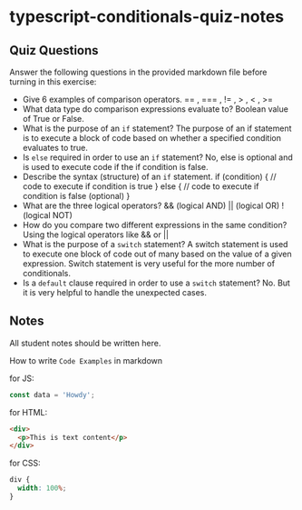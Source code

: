 # typescript-conditionals-quiz-notes

## Quiz Questions

Answer the following questions in the provided markdown file before turning in this exercise:

- Give 6 examples of comparison operators.
  == , === , != , > , < , >=
- What data type do comparison expressions evaluate to?
  Boolean value of True or False.
- What is the purpose of an `if` statement?
  The purpose of an if statement is to execute a block of code based on whether a specified condition evaluates to true.
- Is `else` required in order to use an `if` statement?
  No, else is optional and is used to execute code if the if condition is false.
- Describe the syntax (structure) of an `if` statement.
  if (condition) {
  // code to execute if condition is true
  } else {
  // code to execute if condition is false (optional)
  }
- What are the three logical operators?
  && (logical AND)
  || (logical OR)
  ! (logical NOT)
- How do you compare two different expressions in the same condition?
  Using the logical operators like && or ||
- What is the purpose of a `switch` statement?
  A switch statement is used to execute one block of code out of many based on the value of a given expression. Switch statement is very useful for the more number of conditionals.
- Is a `default` clause required in order to use a `switch` statement?
  No. But it is very helpful to handle the unexpected cases.

## Notes

All student notes should be written here.

How to write `Code Examples` in markdown

for JS:

```javascript
const data = 'Howdy';
```

for HTML:

```html
<div>
  <p>This is text content</p>
</div>
```

for CSS:

```css
div {
  width: 100%;
}
```
